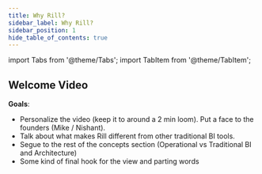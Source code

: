 ```yaml
---
title: Why Rill?
sidebar_label: Why Rill?
sidebar_position: 1
hide_table_of_contents: true
---
```


import Tabs from '@theme/Tabs';
import TabItem from '@theme/TabItem';

## Welcome Video

**Goals**:
- Personalize the video (keep it to around a 2 min loom). Put a face to the founders (Mike / Nishant).
- Talk about what makes Rill different from other traditional BI tools.
- Segue to the rest of the concepts section (Operational vs Traditional BI and Architecture)
- Some kind of final hook for the view and parting words